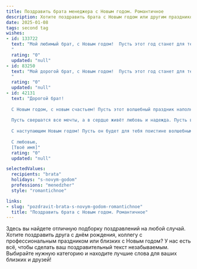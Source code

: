 ```yaml
---
title: Поздравить брата менеджера с Новым годом. Романтичное
description: Хотите поздравить брата с Новым годом или другим праздником? Наш ИИ создаст незабываемое поздравление, а вы обязательно выделитесь среди других.  
date: 2025-01-08
tags: second tag
wishes:
- id: 133722
  text: "Мой любимый брат, с Новым годом!  Пусть этот год станет для тебя настоящей сказкой, где все мечты сбываются, а каждый день полон света и радости.  Пусть твоя карьера менеджера взлетит на небывалую высоту, принося не только успех, но и глубокое удовлетворение.  Я желаю тебе океан любви, тепла и нежности, и чтобы рядом всегда были верные друзья и любящие люди.  Пусть этот Новый год станет началом самого прекрасного времени твоей жизни!
  "
  rating: "0"
  updated: "null"
- id: 83250
  text: "Мой дорогой брат, с Новым годом!  Пусть этот год станет для тебя таким же ярким и волшебным, как самая заветная мечта.  Пусть твои менеджерские таланты принесут не только успех, но и удовлетворение, а каждый день будет наполнен теплом, любовью и счастьем.  Пусть искрящаяся радость Нового года озарит твой путь светом и надеждой, а все твои планы превзойдут самые смелые ожидания.  Я люблю тебя!
  "
  rating: "0"
  updated: "null"
- id: 42131
  text: "Дорогой брат!
  
  С Новым годом, с новым счастьем! Пусть этот волшебный праздник наполнит твою жизнь яркими красками, как огни новогодней ёлки. Желаю, чтобы в грядущем году каждый твой день был успешным, как удачные решения менеджера, а каждый миг — романтичен, как лучшие моменты жизни.
  
  Пусть свершатся все мечты, а в сердце живёт любовь и надежда. Пусть в твоей жизни будут только верные партнёры и искренние друзья. Желаю, чтобы в 2024 году твои амбиции приносили только радость и удовлетворение, а каждый шаг был уверен и смел.
  
  С наступающим Новым годом! Пусть он будет для тебя поистине волшебным и запоминающимся!
  
  С любовью,
  [Твоё имя]"
  rating: "0"
  updated: "null"

selectedValues:
  recipients: "brata"
  holidays: "s-novym-godom"
  professions: "menedzher"
  style: "romantichnoe"

links:
- slug: "pozdravit-brata-s-novym-godom-romantichnoe"
  title: "Поздравить брата с Новым годом. Романтичное"
---
```


Здесь вы найдете отличную подборку поздравлений на любой случай.
Хотите поздравить друга с днём рождения, коллегу с профессиональным праздником или близких с Новым годом? У нас есть всё, чтобы сделать ваш поздравительный текст незабываемым. Выбирайте нужную категорию и находите лучшие слова для ваших близких и друзей!
